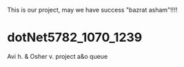 This is our project, may we have success "bazrat asham"!!!!
# dotNet5782_1070_1239
Avi h. &amp; Osher v. project 
a&o  queue
